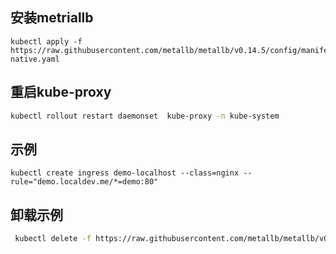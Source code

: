 ## 安装metriallb

 ```
kubectl apply -f https://raw.githubusercontent.com/metallb/metallb/v0.14.5/config/manifests/metallb-native.yaml

 ```
 
 ## 重启kube-proxy

 ```bash
 kubectl rollout restart daemonset  kube-proxy -n kube-system
 ```

 ## 示例

```
kubectl create ingress demo-localhost --class=nginx --rule="demo.localdev.me/*=demo:80"
```

## 卸载示例

```bash
 kubectl delete -f https://raw.githubusercontent.com/metallb/metallb/v0.14.5/config/manifests/metallb-native.yaml

```
